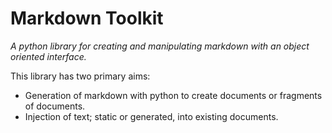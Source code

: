 # Markdown Toolkit 

_A python library for creating and manipulating markdown with an object oriented interface._

This library has two primary aims:

* Generation of markdown with python to create documents or fragments of documents.
* Injection of text; static or generated, into existing documents.

